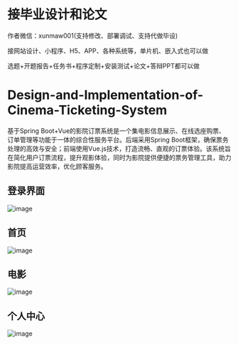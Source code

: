 # 接毕业设计和论文
作者微信：xunmaw001(支持修改、部署调试、支持代做毕设)

接网站设计、小程序、H5、APP、各种系统等，单片机、嵌入式也可以做

选题+开题报告+任务书+程序定制+安装测试+论文+答辩PPT都可以做
# Design-and-Implementation-of-Cinema-Ticketing-System
基于Spring Boot+Vue的影院订票系统是一个集电影信息展示、在线选座购票、订单管理等功能于一体的综合性服务平台。后端采用Spring Boot框架，确保票务处理的高效与安全；前端使用Vue.js技术，打造流畅、直观的订票体验。该系统旨在简化用户订票流程，提升观影体验，同时为影院提供便捷的票务管理工具，助力影院提高运营效率，优化顾客服务。
## 登录界面
![image](https://github.com/user-attachments/assets/30c775ea-67c5-4aec-a387-aafb983900cb)
## 首页
![image](https://github.com/user-attachments/assets/be585ee1-5e8f-485c-a11e-36b44f5319bb)
## 电影
![image](https://github.com/user-attachments/assets/cd180ed6-adaf-47d2-af78-0da970828a2d)
## 个人中心
![image](https://github.com/user-attachments/assets/b28773b2-db2e-4ac5-a961-58b1bda44ca9)
